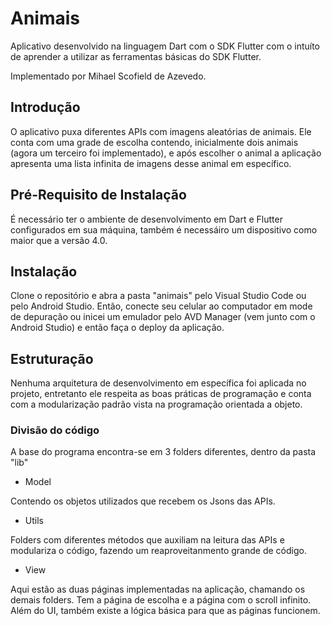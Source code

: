 # Animais
Aplicativo desenvolvido na linguagem Dart com o SDK Flutter com o intuíto de aprender a utilizar as ferramentas básicas do SDK Flutter.

Implementado por Mihael Scofield de Azevedo.

## Introdução
O aplicativo puxa diferentes APIs com imagens aleatórias de animais. Ele conta com uma grade de escolha contendo, inicialmente dois animais (agora um terceiro foi implementado), e após escolher o animal a aplicação apresenta uma lista infinita de imagens desse animal em específico.

## Pré-Requisito de Instalação
É necessário ter o ambiente de desenvolvimento em Dart e Flutter configurados em sua máquina, também é necessáiro um dispositivo como maior que a versão 4.0.

## Instalação
Clone o repositório e abra a pasta "animais" pelo Visual Studio Code ou pelo Android Studio. Então, conecte seu celular ao computador em mode de depuração ou inicei um emulador pelo AVD Manager (vem junto com o Android Studio) e então faça o deploy da aplicação.

## Estruturação
Nenhuma arquitetura de desenvolvimento em específica foi aplicada no projeto, entretanto ele respeita as boas práticas de programação e conta com a modularização padrão vista na programação orientada a objeto.

### Divisão do código
A base do programa encontra-se em 3 folders diferentes, dentro da pasta "lib"

  - Model 
  
  Contendo os objetos utilizados que recebem os Jsons das APIs.
  
  - Utils
  
  Folders com diferentes métodos que auxiliam na leitura das APIs e modulariza o código, fazendo um reaproveitanmento grande de código.
   
  - View
  
  Aqui estão as duas páginas implementadas na aplicação, chamando os demais folders. Tem a página de escolha e a página com o scroll infinito. Além do UI, também existe a lógica básica para que as páginas funcionem.
